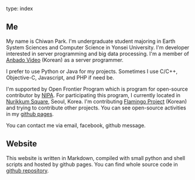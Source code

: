 type: index

## Me

My name is Chiwan Park. I'm undergraduate student majoring in Earth System Sciences and Computer Science in Yonsei
University. I'm developer interested in server programming and big data processing. I'm a member of
[Anbado Video](http://anbado.com) (Korean) as a server programmer.

I prefer to use Python or Java for my projects. Sometimes I use C/C++, Objective-C, Javascript, and PHP if need be.

I'm supported by Open Frontier Program which is program for open-source contributor by [NIPA](http://nipa.kr). For
participating this program, I currently located in [Nurikkum Square](http://www.nipa.kr/nuri/itComplex.it), Seoul,
Korea. I'm contributing [Flamingo Project](http://wiki.opencloudengine.org/display/IN/Flamingo) (Korean) and trying to
contribute other projects. You can see open-source activities in my [github pages](https://github.com/chiwanpark).

You can contact me via email, facebook, github message.

## Website

This website is written in Markdown, compiled with small python and shell scripts and hosted by github pages. You can
find whole source code in [github repository](http://github.com/chiwanpark/chiwanpark.github.io).
